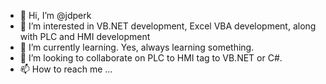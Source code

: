 - 👋 Hi, I’m @jdperk
- 👀 I’m interested in VB.NET development, Excel VBA development, along with PLC and HMI development
- 🌱 I’m currently learning. Yes, always learning something.
- 💞️ I’m looking to collaborate on PLC to HMI tag to VB.NET or C#.
- 📫 How to reach me ...

<!---
jdperk/jdperk is a ✨ special ✨ repository because its `README.md` (this file) appears on your GitHub profile.
You can click the Preview link to take a look at your changes.
--->

